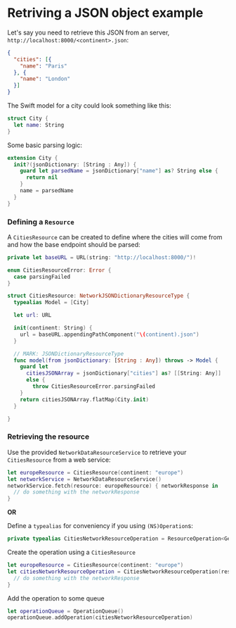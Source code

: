 # Retriving a JSON object example

Let's say you need to retrieve this JSON from an server, `http://localhost:8000/<continent>.json`:

```json
{
  "cities": [{
    "name": "Paris"
  }, {
    "name": "London"
  }]
}
```

The Swift model for a city could look something like this:

```swift
struct City {
  let name: String
}
```

Some basic parsing logic:

```swift
extension City {
  init?(jsonDictionary: [String : Any]) {
    guard let parsedName = jsonDictionary["name"] as? String else {
      return nil
    }
    name = parsedName
  }
}
```

### Defining a `Resource`

A `CitiesResource` can be created to define where the cities will come from and how the base endpoint should be parsed:

```swift
private let baseURL = URL(string: "http://localhost:8000/")!
```

```swift
enum CitiesResourceError: Error {
  case parsingFailed
}

struct CitiesResource: NetworkJSONDictionaryResourceType {
  typealias Model = [City]

  let url: URL

  init(continent: String) {
    url = baseURL.appendingPathComponent("\(continent).json")
  }

  // MARK: JSONDictionaryResourceType
  func model(from jsonDictionary: [String : Any]) throws -> Model {
    guard let
      citiesJSONArray = jsonDictionary["cities"] as? [[String: Any]]
      else {
        throw CitiesResourceError.parsingFailed
    }
    return citiesJSONArray.flatMap(City.init)
  }

}
```

### Retrieving the resource

Use the provided `NetworkDataResourceService` to retrieve your `CitiesResource` from a web service:

```swift
let europeResource = CitiesResource(continent: "europe")
let networkService = NetworkDataResourceService()
networkService.fetch(resource: europeResource) { networkResponse in
  // do something with the networkResponse
}
```

**OR**

Define a `typealias` for conveniency if you using `(NS)Operation`s:

```swift
private typealias CitiesNetworkResourceOperation = ResourceOperation<GenericNetworkDataResourceService<CitiesResource>>
```

Create the operation using a `CitiesResource`

```swift
let europeResource = CitiesResource(continent: "europe")
let citiesNetworkResourceOperation = CitiesNetworkResourceOperation(resource: europeResource) { operation, networkResponse in
  // do something with the networkResponse
}
```

Add the operation to some queue
```swift
let operationQueue = OperationQueue()
operationQueue.addOperation(citiesNetworkResourceOperation)
```
